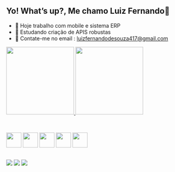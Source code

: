 
## Yo! What’s up?, Me chamo Luiz Fernando👋

- 🔭 Hoje trabalho com mobile e sistema ERP
- 🌱 Estudando criação de APIS robustas
- 💬 Contate-me no email : luizfernandodesouza417@gmail.com


<div align="start">
  <a href="https://github.com/luzin747">
    <img height="180em" src="https://github-readme-stats.vercel.app/api?username=luzin747&show_icons=true&theme=radical&include_all_commits=true&count_private=true"/>
  </a>

  <a href="https://github.com/luzin747">
    <img height="180em" src="https://github-readme-stats.vercel.app/api/top-langs/?username=luzin747&layout=compact&langs_count=16&theme=radical"/>
  </a>
</div>

&nbsp;

<div align="start">
  <img src="https://cdn.jsdelivr.net/gh/devicons/devicon/icons/csharp/csharp-original.svg" height="40"/>
  <img src="https://user-images.githubusercontent.com/3423282/123477765-e4013700-d5d4-11eb-876c-de9aab52153b.png" height="40"/>
  <img src="https://cdn.jsdelivr.net/gh/devicons/devicon/icons/html5/html5-original.svg" height="40"/>
  <img src="https://cdn.jsdelivr.net/gh/devicons/devicon/icons/css3/css3-original.svg" height="40"/>
  <img src="https://cdn.jsdelivr.net/gh/devicons/devicon/icons/javascript/javascript-original.svg" height="40"/>
</div>

##

<div> 
  <a href="https://www.instagram.com/luzin_434/" target="_blank"><img src="https://img.shields.io/badge/-Instagram-%23E4405F?style=for-the-badge&logo=instagram&logoColor=white" target="_blank"></a> 	
  <a href = "mailto:luizfernandodesouza417@gmail.com"><img src="https://img.shields.io/badge/-Gmail-%23333?style=for-the-badge&logo=gmail&logoColor=white" target="_blank"></a>
  <a href="https://www.linkedin.com/in/luiz-fernando-de-souza-896222247" target="_blank"><img src="https://img.shields.io/badge/-LinkedIn-%230077B5?style=for-the-badge&logo=linkedin&logoColor=white" target="_blank"></a> 
</div>

